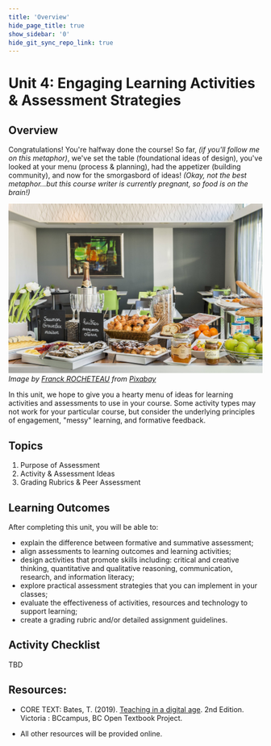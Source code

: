 ```yaml
---
title: 'Overview'
hide_page_title: true
show_sidebar: '0'
hide_git_sync_repo_link: true
---
```

# Unit 4: Engaging Learning Activities & Assessment Strategies
## Overview
Congratulations!  You're halfway done the course!  So far, *(if you'll follow me on this metaphor)*, we've set the table (foundational ideas of design), you've looked at your menu (process & planning), had the appetizer (building community), and now for the smorgasbord of ideas!  *(Okay, not the best metaphor...but this course writer is currently pregnant, so food is on the brain!)*

![](buffet-2283843_1280.jpg)
*Image by <a href="https://pixabay.com/users/Cosyhotelslarochelle-5277027/?utm_source=link-attribution&amp;utm_medium=referral&amp;utm_campaign=image&amp;utm_content=2283843">Franck ROCHETEAU</a> from <a href="https://pixabay.com/?utm_source=link-attribution&amp;utm_medium=referral&amp;utm_campaign=image&amp;utm_content=2283843">Pixabay</a>*

In this unit, we hope to give you a hearty menu of ideas for learning activities and assessments to use in your course.  Some activity types may not work for your particular course, but consider the underlying principles of engagement, "messy" learning, and formative feedback.


## Topics
1. Purpose of Assessment
1. Activity & Assessment Ideas
1. Grading Rubrics & Peer Assessment


## Learning Outcomes
After completing this unit, you will be able to:
- explain the difference between formative and summative assessment;
- align assessments to learning outcomes and learning activities;
- design activities that promote skills including: critical and creative thinking, quantitative and qualitative reasoning, communication, research, and information literacy;
- explore practical assessment strategies that you can implement in your classes;
- evaluate the effectiveness of activities, resources and technology to support learning;
- create a grading rubric and/or detailed assignment guidelines.


## Activity Checklist

TBD

## Resources:
- CORE TEXT: Bates, T. (2019). [Teaching in a digital age](https://pressbooks.bccampus.ca/teachinginadigitalagev2/). 2nd Edition. Victoria : BCcampus, BC Open Textbook Project.

- All other resources will be provided online.
